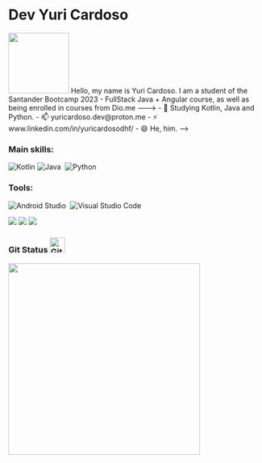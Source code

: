 
# Dev Yuri Cardoso 

<img src="https://scontent.fssa15-1.fna.fbcdn.net/v/t39.30808-6/302150129_5351957258253200_7426883803822015336_n.jpg?_nc_cat=106&ccb=1-7&_nc_sid=174925&_nc_eui2=AeHrwPL50AZsdTh3AW6PQLASJ4BPn155ubAngE-fXnm5sCPBvGaL2O19vWg4sjb_M-OLJUQa082n0cRRN0tdIlgh&_nc_ohc=TFL1Qa1gjNUAX9MwUb8&_nc_ht=scontent.fssa15-1.fna&oh=00_AfBaLblMqFC84cbn6q53gxqlfFo8V45MwwnDniyABFFNxA&oe=64E3BC2A" width="120px" />
 </div> 
Hello, my name is Yuri Cardoso. I am a student of the Santander Bootcamp 2023 - FullStack Java + Angular course, as well as being enrolled in courses from Dio.me
--->
- 🔭 Studying Kotlin, Java and Python.
- 📫 yuricardoso.dev@proton.me
- ⚡ www.linkedin.com/in/yuricardosodhf/
- 😄 He, him.
-->

### Main skills:
![Kotlin](https://img.shields.io/badge/-Kotlin-993399?style=for-the-badge&logo=&labelColor=0D1117)&nbsp;![Java](https://img.shields.io/badge/-Java-00BFFF?style=for-the-badge&logo=&labelColor=0D1117)&nbsp;
![Python](https://img.shields.io/badge/-Python-FFFF00?style=for-the-badge&logo=&labelColor=0D1117)&nbsp;


### Tools:

![Android Studio](https://img.shields.io/badge/-Android_Studio-000?style=for-the-badge&logo=&labelColor=ffff)&nbsp;
![Visual Studio Code](https://img.shields.io/badge/-Visual_Studio_Code-000?style=for-the-badge&logo=&labelColor=ffff)&nbsp;

<div>   
  <a href="https://www.instagram.com/apyuricardoso/" target="_blank"><img src="https://img.shields.io/badge/-Instagram-%23E4405F?style=for-the-badge&logo=instagram&logoColor=white" target="_blank"></a> 	
  <a href = "mailto:yuricardoso.dev@proton.me"><img src="https://img.shields.io/badge/-Email-%23333?style=for-the-badge&logo=gmail&logoColor=white" target="_blank"></a>
  <a href="https://www.linkedin.com/in/yuricardosodhf/" target="_blank"><img src="https://img.shields.io/badge/-LinkedIn-%230077B5?style=for-the-badge&logo=linkedin&logoColor=white" target="_blank"></a>   
</div>

 ### Git Status <img src="https://media.giphy.com/media/W5eoZHPpUx9sapR0eu/giphy.gif" width=30 alt="Git"/>
<p align='left' gap='30px'>
  <a><img src="https://github-readme-stats.vercel.app/api?username=DevYuriCardoso&show_icons=true&count_private=true&theme=dark" width=380></a>
  
</p>

